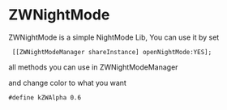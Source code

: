 # ZWNightMode

ZWNightMode is a simple NightMode Lib,
You can use it by set
```
 [[ZWNightModeManager shareInstance] openNightMode:YES];
```
all methods you can use in  ZWNightModeManager 

and change color to what you want  

```
#define kZWAlpha 0.6
```


